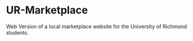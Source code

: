 # UR-Marketplace
Web Version of a local marketplace website for the University of Richmond students.
